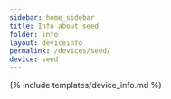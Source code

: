 ```yaml
---
sidebar: home_sidebar
title: Info about seed
folder: info
layout: deviceinfo
permalink: /devices/seed/
device: seed
---
```

{% include templates/device_info.md %}
